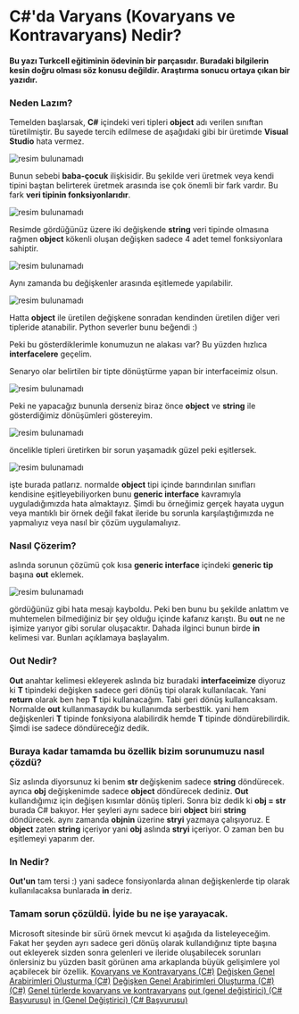 # C#'da Varyans (Kovaryans ve Kontravaryans) Nedir?

#### Bu yazı Turkcell eğitiminin ödevinin bir parçasıdır. Buradaki bilgilerin kesin doğru olması söz konusu değildir. Araştırma sonucu ortaya çıkan bir yazıdır.

### Neden Lazım?

Temelden başlarsak, **C#** içindeki veri tipleri **object** adı verilen sınıftan türetilmiştir. Bu sayede tercih edilmese de aşağıdaki gibi bir üretimde **Visual Studio** hata vermez.

![resim bulunamadı](img/1.png)

Bunun sebebi **baba-çocuk** ilişkisidir. Bu şekilde veri üretmek veya kendi tipini baştan belirterek üretmek arasında ise çok önemli bir fark vardır. Bu fark **veri tipinin fonksiyonlarıdır**. 

![resim bulunamadı](Varyans%20(Kovaryans%20ve%20Kontravaryans)%20Kavramı/img/2.png)

Resimde gördüğünüz üzere iki değişkende **string** veri tipinde olmasına rağmen **object** kökenli oluşan değişken sadece 4 adet temel fonksiyonlara sahiptir. 

![resim bulunamadı](Varyans%20(Kovaryans%20ve%20Kontravaryans)%20Kavramı/img/3.png)

Aynı zamanda bu değişkenler arasında eşitlemede yapılabilir.

![resim bulunamadı](Varyans%20(Kovaryans%20ve%20Kontravaryans)%20Kavramı/img/4.png)

Hatta **object** ile üretilen değişkene sonradan kendinden üretilen diğer veri tipleride atanabilir. Python severler bunu beğendi :)

Peki bu gösterdiklerimle konumuzun ne alakası var? Bu yüzden hızlıca **interfacelere** geçelim.

Senaryo olar belirtilen bir tipte dönüştürme yapan bir interfaceimiz olsun. 

![resim bulunamadı](Varyans%20(Kovaryans%20ve%20Kontravaryans)%20Kavramı/img/5.png)

Peki ne yapacağız bununla derseniz biraz önce **object** ve **string** ile gösterdiğimiz dönüşümleri göstereyim. 

![resim bulunamadı](Varyans%20(Kovaryans%20ve%20Kontravaryans)%20Kavramı/img/6.png)

öncelikle tipleri üretirken bir sorun yaşamadık güzel peki eşitlersek. 

![resim bulunamadı](Varyans%20(Kovaryans%20ve%20Kontravaryans)%20Kavramı/img/7.png)

işte burada patlarız. normalde **object** tipi içinde barındırılan sınıfları kendisine eşitleyebiliyorken bunu **generic interface** kavramıyla uyguladığımızda hata almaktayız. Şimdi bu örneğimiz gerçek hayata uygun veya mantıklı bir örnek değil fakat ileride bu sorunla karşılaştığımızda ne yapmalıyız veya nasıl bir çözüm uygulamalıyız. 

### Nasıl Çözerim?

aslında sorunun çözümü çok kısa **generic interface** içindeki **generic tip** başına **out** eklemek.

![resim bulunamadı](Varyans%20(Kovaryans%20ve%20Kontravaryans)%20Kavramı/img/8.png)

gördüğünüz gibi hata mesajı kayboldu. Peki ben bunu bu şekilde anlattım ve muhtemelen bilmediğiniz bir şey olduğu içinde kafanız karıştı. Bu **out** ne ne işimize yarıyor gibi sorular oluşacaktır. Dahada ilginci bunun birde **in** kelimesi var. Bunları açıklamaya başlayalım.

### Out Nedir?

**Out** anahtar kelimesi ekleyerek aslında biz buradaki **interfaceimize** diyoruz ki **T** tipindeki değişken sadece geri dönüş tipi olarak kullanılacak. Yani **return** olarak ben hep **T** tipi kullanacağım. Tabi geri dönüş kullancaksam. Normalde **out** kullanmasaydık bu kullanımda serbesttik. yani hem değişkenleri **T** tipinde fonksiyona alabilirdik hemde **T** tipinde döndürebilirdik. Şimdi ise sadece döndüreceğiz dedik. 

### Buraya kadar tamamda bu özellik bizim sorunumuzu nasıl çözdü? 

Siz aslında diyorsunuz ki benim **str** değişkenim sadece **string** döndürecek. ayrıca **obj** değişkenimde sadece **object** döndürecek dediniz. **Out** kullandığımız için değişen kısımlar dönüş tipleri. Sonra biz dedik ki **obj = str** burada C# bakıyor. Her şeyleri aynı sadece biri **object** biri **string** döndürecek. aynı zamanda **objnin** üzerine **stryi** yazmaya çalışıyoruz. E **object** zaten **string** içeriyor yani **obj** aslında **stryi** içeriyor. O zaman ben bu eşitlemeyi yaparım der.

### In Nedir?
**Out'un** tam tersi :) yani sadece fonsiyonlarda alınan değişkenlerde tip olarak kullanılacaksa bunlarada **in** deriz.

### Tamam sorun çözüldü. İyide bu ne işe yarayacak.
Microsoft sitesinde bir sürü örnek mevcut ki aşağıda da listeleyeceğim. Fakat her şeyden ayrı sadece geri dönüş olarak kullandığınız tipte başına out ekleyerek sizden sonra gelenleri ve ileride oluşabilecek sorunları önlersiniz bu yüzden basit görünen ama arkaplanda büyük gelişimlere yol açabilecek bir özellik.
[Kovaryans ve Kontravaryans (C#)](https://learn.microsoft.com/tr-tr/dotnet/csharp/programming-guide/concepts/covariance-contravariance/ "Kovaryans ve Kontravaryans (C#)")
[Değişken Genel Arabirimleri Oluşturma (C#)](https://learn.microsoft.com/tr-tr/dotnet/csharp/programming-guide/concepts/covariance-contravariance/creating-variant-generic-interfaces "Değişken Genel Arabirimleri Oluşturma (C#)")
[Değişken Genel Arabirimleri Oluşturma (C#) (C#)](https://learn.microsoft.com/tr-tr/dotnet/csharp/programming-guide/concepts/covariance-contravariance/creating-variant-generic-interfaces?source=recommendations "Değişken Genel Arabirimleri Oluşturma (C#)")
[Genel türlerde kovaryans ve kontravaryans](https://learn.microsoft.com/tr-tr/dotnet/standard/generics/covariance-and-contravariance?source=recommendations "Genel türlerde kovaryans ve kontravaryans")
[out (genel değiştirici) (C# Başvurusu)](https://learn.microsoft.com/tr-tr/dotnet/csharp/language-reference/keywords/out-generic-modifier?source=recommendations "out (genel değiştirici) (C# Başvurusu)")
[in (Genel Değiştirici) (C# Başvurusu)](https://learn.microsoft.com/tr-tr/dotnet/csharp/language-reference/keywords/in-generic-modifier?source=recommendations "in (Genel Değiştirici) (C# Başvurusu)")

